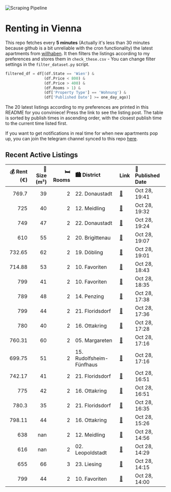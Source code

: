 ![Scraping Pipeline](https://github.com/AthomsG/renting-in-vienna/actions/workflows/run_pipeline.yml/badge.svg)


# Renting in Vienna

This repo fetches every **5 minutes** (Actually it's less than 30 minutes because github is a bit unreliable with the cron functionality) the latest apartments from [willhaben](https://www.willhaben.at/).
It then filters the listings according to my preferences and stores them in `check_these.csv` - You can change filter settings in the `filter_dataset.py` script.

```python
filtered_df = df[(df.State == 'Wien') & 
                 (df.Price < 800) &
                 (df.Price > 400) &
                 (df.Rooms > 1) &
                 (df['Property Type'] == 'Wohnung') &
                 (df['Published Date'] >= one_day_ago)]
```

The 20 latest listings according to my preferences are printed in this README for you conviniece! Press the link to see the listing post.
The table is sorted by publish times in ascending order, with the closest publish time to the current time listed first.

If you want to get notifications in real time for when new apartments pop up, you can join the telegram channel synced to this repo [here](https://t.me/+1HPAYOf5BSsyNTlk).

## Recent Active Listings

|   💰 Rent (€) |   📏 Size (m²) |   🛏️ Rooms | 🏙️ District              | Link                                                                                                                                                                                                                                             | 📅 Published Date   |
|-------------:|--------------:|-----------:|:-------------------------|:-------------------------------------------------------------------------------------------------------------------------------------------------------------------------------------------------------------------------------------------------|:-------------------|
|       769.7  |            39 |          2 | 22. Donaustadt           | [🔗](https://www.willhaben.at/iad/immobilien/d/mietwohnungen/wien/wien-1220-donaustadt/nette-2-zimmerwohnung-mit-freifl%C3%A4che-%7C-unbefristet%7C-gro%C3%9Fenzersdorfer-stra%C3%9Fe-%7C-top-1/2/35-1157402518/)                                 | Oct 28, 19:41      |
|       725    |            40 |          2 | 12. Meidling             | [🔗](https://www.willhaben.at/iad/immobilien/d/mietwohnungen/wien/wien-1120-meidling/neubau-ab-01.02.-beziehbar:-sch%C3%B6ne-2-zimmerwohnung-mit-loggia-im-3.-og-2055199338/)                                                                     | Oct 28, 19:32      |
|       749    |            47 |          2 | 22. Donaustadt           | [🔗](https://www.willhaben.at/iad/immobilien/d/mietwohnungen/wien/wien-1220-donaustadt/nachmieter-f%C3%BCr-eine-2-zimmer-wohnung-ab-sofort-gesucht%21%21%21-2020879630/)                                                                          | Oct 28, 19:24      |
|       610    |            55 |          2 | 20. Brigittenau          | [🔗](https://www.willhaben.at/iad/immobilien/d/mietwohnungen/wien/wien-1200-brigittenau/gemeindewohnung-1200-wien-direktvergabe-1959296997/)                                                                                                      | Oct 28, 19:07      |
|       732.65 |            62 |          2 | 19. Döbling              | [🔗](https://www.willhaben.at/iad/immobilien/d/mietwohnungen/wien/wien-1190-d%C3%B6bling/zu-vermieten-in-wien-19-%28wohnung-miete-haus%29-1943265672/)                                                                                            | Oct 28, 19:01      |
|       714.88 |            53 |          2 | 10. Favoriten            | [🔗](https://www.willhaben.at/iad/immobilien/d/mietwohnungen/wien/wien-1100-favoriten/provisionsfreie-2-zimmer-wohnung-im-10.-bezirk-1381815814/)                                                                                                 | Oct 28, 18:43      |
|       799    |            41 |          2 | 10. Favoriten            | [🔗](https://www.willhaben.at/iad/immobilien/d/mietwohnungen/wien/wien-1100-favoriten/2-zimmer-wohnung-mit-blick-auf-den-stephansdom---ab-15.12.2024-beziehbar%21-1125235828/)                                                                    | Oct 28, 18:35      |
|       789    |            48 |          2 | 14. Penzing              | [🔗](https://www.willhaben.at/iad/immobilien/d/mietwohnungen/wien/wien-1140-penzing/toll-aufgeteilte-2-zimmer-wohnung-mit-balkon-in-ruhiger-lage-1174359063/)                                                                                     | Oct 28, 17:38      |
|       799    |            44 |          2 | 21. Floridsdorf          | [🔗](https://www.willhaben.at/iad/immobilien/d/mietwohnungen/wien/wien-1210-floridsdorf/wohnen-zum-fairen-preis---wohnen-im-gr%C3%BCnen-und-doch-urban-%28u1-leopoldau-%2B-u6-floridsdorf%29---mit-vollm%C3%B6blierter-k%C3%BCche%21-1647352448/) | Oct 28, 17:36      |
|       780    |            40 |          2 | 16. Ottakring            | [🔗](https://www.willhaben.at/iad/immobilien/d/mietwohnungen/wien/wien-1160-ottakring/preis-inkl.-heizung-von-privat:-tolle-studio-wohnung-in-ruhiger-lage-1243001313/)                                                                           | Oct 28, 17:28      |
|       760.31 |            60 |          2 | 05. Margareten           | [🔗](https://www.willhaben.at/iad/immobilien/d/mietwohnungen/wien/wien-1050-margareten/2-zimmer-wohnung-n%C3%A4he-wiedner-hauptstra%C3%9Fe-1122358245/)                                                                                           | Oct 28, 17:16      |
|       699.75 |            51 |          2 | 15. Rudolfsheim-Fünfhaus | [🔗](https://www.willhaben.at/iad/immobilien/d/mietwohnungen/wien/wien-1150-rudolfsheim-f%C3%BCnfhaus/tolle-2-zimmerwohnung-an-der-u4%21-1867811360/)                                                                                             | Oct 28, 17:16      |
|       742.17 |            41 |          2 | 21. Floridsdorf          | [🔗](https://www.willhaben.at/iad/immobilien/d/mietwohnungen/wien/wien-1210-floridsdorf/gepflegte-studentenwohnungen-mit-einbauk%C3%BCche-in-1210-zu-mieten-1764666987/)                                                                          | Oct 28, 16:51      |
|       775    |            42 |          2 | 16. Ottakring            | [🔗](https://www.willhaben.at/iad/immobilien/d/mietwohnungen/wien/wien-1160-ottakring/%2Aprovisionsfrei%2A-sch%C3%B6ne-lichtdurchflutete-2-zimmer-wohnung-1569081927/)                                                                            | Oct 28, 16:51      |
|       780.3  |            35 |          2 | 21. Floridsdorf          | [🔗](https://www.willhaben.at/iad/immobilien/d/mietwohnungen/wien/wien-1210-floridsdorf/singlehit-in-1210-wien-zu-mieten-1946913358/)                                                                                                             | Oct 28, 16:35      |
|       798.11 |            44 |          2 | 16. Ottakring            | [🔗](https://www.willhaben.at/iad/immobilien/d/mietwohnungen/wien/wien-1160-ottakring/attraktive-und-sch%C3%B6ne-2-zimmer-wohnung-in-der-r%C3%B6mergasse%21-1026444880/)                                                                          | Oct 28, 15:26      |
|       638    |           nan |          2 | 12. Meidling             | [🔗](https://www.willhaben.at/iad/immobilien/d/mietwohnungen/wien/wien-1120-meidling/der-weitblick-von-den-dachterrassen-begeistert-1540369155/)                                                                                                  | Oct 28, 14:56      |
|       616    |           nan |          2 | 02. Leopoldstadt         | [🔗](https://www.willhaben.at/iad/immobilien/d/mietwohnungen/wien/wien-1020-leopoldstadt/11-stockwerke-mit-traumhaften-wien-blick-1666407079/)                                                                                                    | Oct 28, 14:29      |
|       655    |            66 |          3 | 23. Liesing              | [🔗](https://www.willhaben.at/iad/immobilien/d/mietwohnungen/wien/wien-1230-liesing/gemeindewohnung-1230-wien---direktvergabe-1816195797/)                                                                                                        | Oct 28, 14:15      |
|       799    |            44 |          2 | 10. Favoriten            | [🔗](https://www.willhaben.at/iad/immobilien/d/mietwohnungen/wien/wien-1100-favoriten/1100-wien---hofseitige-neubauwohnung---u1-n%C3%A4he-keplerplatz-804318935/)                                                                                 | Oct 28, 14:00      |
